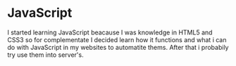 # JavaScript
 I started learning JavaScript beacause I was knowledge in HTML5 and CSS3 so for complementate I decided learn how it functions and what i can do with JavaScript in my websites to automatite thems.
 After that i probabily try use them into server's.